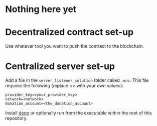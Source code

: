 # Nothing here yet

# Decentralized contract set-up
Use whatever tool you want to push the contract to the blockchain.


# Centralized server set-up
Add a file in the ``` server_listener_solution ``` folder called ``` .env ```.
This file requires the following (replace <> with your own values):

```
provider_key=<your_provider_key>
network=<network>
donation_account=<the_donation_account>
```

Install [deno](https://deno.land) or optionally run from the executable within the root of this repository.

